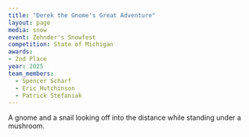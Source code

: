 ```yaml
---
title: "Derek the Gnome's Great Adventure"
layout: page
media: snow
event: Zehnder's Snowfest
competition: State of Michigan
awards:
- 2nd Place
year: 2025
team_members:
  - Spencer Scharf
  - Eric Hutchinson
  - Patrick Stefaniak
---
```


A gnome and a snail looking off into the distance while standing under a mushroom.